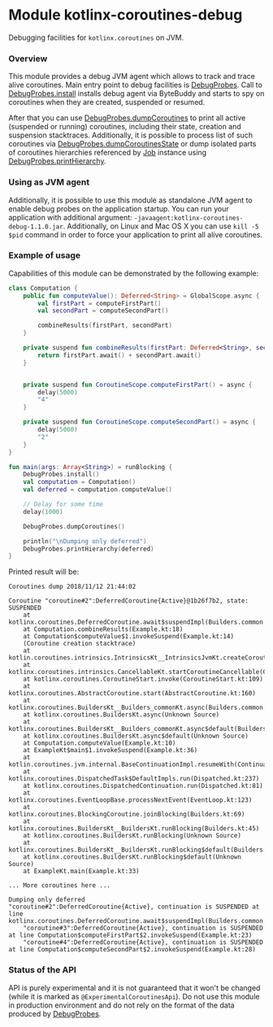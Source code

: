 # Module kotlinx-coroutines-debug

Debugging facilities for `kotlinx.coroutines` on JVM.

### Overview
This module provides a debug JVM agent which allows to track and trace alive coroutines.
Main entry point to debug facilities is [DebugProbes].
Call to [DebugProbes.install] installs debug agent via ByteBuddy and starts to spy on coroutines when they are created, suspended or resumed.

After that you can use [DebugProbes.dumpCoroutines] to print all active (suspended or running) coroutines, including their state, creation and
suspension stacktraces.
Additionally, it is possible to process list of such coroutines via [DebugProbes.dumpCoroutinesState] or dump isolated parts
of coroutines hierarchies referenced by [Job] instance using [DebugProbes.printHierarchy].

### Using as JVM agent
Additionally, it is possible to use this module as standalone JVM agent to enable debug probes on the application startup.
You can run your application with additional argument: `-javaagent:kotlinx-coroutines-debug-1.1.0.jar`.
Additionally, on Linux and Mac OS X you can use `kill -5 $pid` command in order to force your application to print all alive coroutines.


### Example of usage

Capabilities of this module can be demonstrated by the following example:
```kotlin
class Computation {
    public fun computeValue(): Deferred<String> = GlobalScope.async {
        val firstPart = computeFirstPart()
        val secondPart = computeSecondPart()

        combineResults(firstPart, secondPart)
    }

    private suspend fun combineResults(firstPart: Deferred<String>, secondPart: Deferred<String>): String {
        return firstPart.await() + secondPart.await()
    }


    private suspend fun CoroutineScope.computeFirstPart() = async {
        delay(5000)
        "4"
    }

    private suspend fun CoroutineScope.computeSecondPart() = async {
        delay(5000)
        "2"
    }
}

fun main(args: Array<String>) = runBlocking {
    DebugProbes.install()
    val computation = Computation()
    val deferred = computation.computeValue()

    // Delay for some time
    delay(1000)

    DebugProbes.dumpCoroutines()

    println("\nDumping only deferred")
    DebugProbes.printHierarchy(deferred)
}
```

Printed result will be:
```
Coroutines dump 2018/11/12 21:44:02

Coroutine "coroutine#2":DeferredCoroutine{Active}@1b26f7b2, state: SUSPENDED
	at kotlinx.coroutines.DeferredCoroutine.await$suspendImpl(Builders.common.kt:99)
	at Computation.combineResults(Example.kt:18)
	at Computation$computeValue$1.invokeSuspend(Example.kt:14)
	(Coroutine creation stacktrace)
	at kotlin.coroutines.intrinsics.IntrinsicsKt__IntrinsicsJvmKt.createCoroutineUnintercepted(IntrinsicsJvm.kt:116)
	at kotlinx.coroutines.intrinsics.CancellableKt.startCoroutineCancellable(Cancellable.kt:23)
	at kotlinx.coroutines.CoroutineStart.invoke(CoroutineStart.kt:109)
	at kotlinx.coroutines.AbstractCoroutine.start(AbstractCoroutine.kt:160)
	at kotlinx.coroutines.BuildersKt__Builders_commonKt.async(Builders.common.kt:88)
	at kotlinx.coroutines.BuildersKt.async(Unknown Source)
	at kotlinx.coroutines.BuildersKt__Builders_commonKt.async$default(Builders.common.kt:81)
	at kotlinx.coroutines.BuildersKt.async$default(Unknown Source)
	at Computation.computeValue(Example.kt:10)
	at ExampleKt$main$1.invokeSuspend(Example.kt:36)
	at kotlin.coroutines.jvm.internal.BaseContinuationImpl.resumeWith(ContinuationImpl.kt:32)
	at kotlinx.coroutines.DispatchedTask$DefaultImpls.run(Dispatched.kt:237)
	at kotlinx.coroutines.DispatchedContinuation.run(Dispatched.kt:81)
	at kotlinx.coroutines.EventLoopBase.processNextEvent(EventLoop.kt:123)
	at kotlinx.coroutines.BlockingCoroutine.joinBlocking(Builders.kt:69)
	at kotlinx.coroutines.BuildersKt__BuildersKt.runBlocking(Builders.kt:45)
	at kotlinx.coroutines.BuildersKt.runBlocking(Unknown Source)
	at kotlinx.coroutines.BuildersKt__BuildersKt.runBlocking$default(Builders.kt:35)
	at kotlinx.coroutines.BuildersKt.runBlocking$default(Unknown Source)
	at ExampleKt.main(Example.kt:33)

... More coroutines here ...

Dumping only deferred
"coroutine#2":DeferredCoroutine{Active}, continuation is SUSPENDED at line kotlinx.coroutines.DeferredCoroutine.await$suspendImpl(Builders.common.kt:99)
	"coroutine#3":DeferredCoroutine{Active}, continuation is SUSPENDED at line Computation$computeFirstPart$2.invokeSuspend(Example.kt:23)
	"coroutine#4":DeferredCoroutine{Active}, continuation is SUSPENDED at line Computation$computeSecondPart$2.invokeSuspend(Example.kt:28)
```


### Status of the API

API is purely experimental and it is not guaranteed that it won't be changed (while it is marked as `@ExperimentalCoroutinesApi`).
Do not use this module in production environment and do not rely on the format of the data produced by [DebugProbes]. 

<!--- MODULE kotlinx-coroutines-core -->
<!--- INDEX kotlinx.coroutines -->
[Job]: https://kotlin.github.io/kotlinx.coroutines/kotlinx-coroutines-core/kotlinx.coroutines/-job/index.html
<!--- MODULE kotlinx-coroutines-debug -->
<!--- INDEX kotlinx.coroutines.debug -->
[DebugProbes]: https://kotlin.github.io/kotlinx.coroutines/kotlinx-coroutines-debug/kotlinx.coroutines.debug/-debug-probes/index.html
[DebugProbes.install]: https://kotlin.github.io/kotlinx.coroutines/kotlinx-coroutines-debug/kotlinx.coroutines.debug/-debug-probes/install.html
[DebugProbes.dumpCoroutines]: https://kotlin.github.io/kotlinx.coroutines/kotlinx-coroutines-debug/kotlinx.coroutines.debug/-debug-probes/dump-coroutines.html
[DebugProbes.dumpCoroutinesState]: https://kotlin.github.io/kotlinx.coroutines/kotlinx-coroutines-debug/kotlinx.coroutines.debug/-debug-probes/dump-coroutines-state.html
[DebugProbes.printHierarchy]: https://kotlin.github.io/kotlinx.coroutines/kotlinx-coroutines-debug/kotlinx.coroutines.debug/-debug-probes/print-hierarchy.html
<!--- END -->
